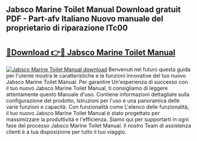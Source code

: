## Jabsco Marine Toilet Manual Download gratuit PDF - Part-afv Italiano Nuovo manuale del proprietario di riparazione lTc00

# <h2><a href="http://dfc7pg.blite.top/?on=Jabsco+Marine+Toilet+Manual">🔗Download 👉🔴 Jabsco Marine Toilet Manual</a></h2>

[![Jabsco Marine Toilet Manual download](https://i.imgur.com/lujVjoI.png)](http://dfc7pg.blite.top/?on=Jabsco+Marine+Toilet+Manual)
Benvenuti nel futuro questa guida per l'utente mostra le caratteristiche e le funzioni innovative del tuo nuovo Jabsco Marine Toilet Manual. Per garantire Un'esperienza di successo con il tuo nuovo Jabsco Marine Toilet Manual, ti consigliamo di leggere attentamente questo Manuale d'uso. Contiene informazioni dettagliate sulla configurazione del prodotto, Istruzioni per l'uso e una panoramica delle varie funzioni e capacità. Con funzionalità come L'elenco delle funzionalità, il tuo nuovo Jabsco Marine Toilet Manual è stato progettato per massimizzare la produttività e l'efficienza. Siamo qui per supportarti in ogni fase del processo Jabsco Marine Toilet Manual. Il nostro Team di assistenza clienti è a tua disposizione per tutto il tuo viaggio.
